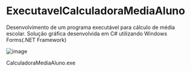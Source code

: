 # ExecutavelCalculadoraMediaAluno
Desenvolvimento de um programa executável para cálculo de média escolar. Solução gráfica desenvolvida em C# utilizando Windows Forms(.NET Framework)

![image](https://github.com/Elder-Ferreira/ExecutavelCalculadoraMediaAluno/assets/103782980/3a3e18f2-d236-4de9-ae02-171f0d188f29)

CalculadoraMediaAluno.exe

